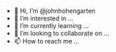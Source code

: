 - 👋 Hi, I’m @johnhohengarten
- 👀 I’m interested in ...
- 🌱 I’m currently learning ...
- 💞️ I’m looking to collaborate on ...
- 📫 How to reach me ...

<!---
johnhohengarten/johnhohengarten is a ✨ special ✨ repository because its `README.md` (this file) appears on your GitHub profile.
You can click the Preview link to take a look at your changes.
--->
